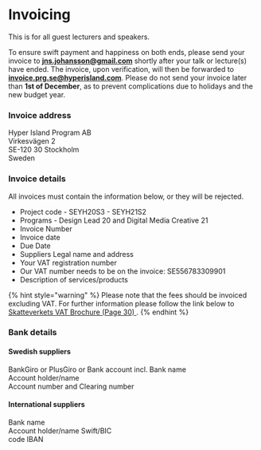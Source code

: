 # Invoicing

This is for all guest lecturers and speakers.

To ensure swift payment and happiness on both ends, please send your invoice to **jns.johansson@gmail.com** shortly after your talk or lecture\(s\) have ended. The invoice, upon verification, will then be forwarded to **invoice.prg.se@hyperisland.com**. Please do not send your invoice later than **1st of December**, as to prevent complications due to holidays and the new budget year.

### Invoice address

Hyper Island Program AB  
Virkesvägen 2  
SE-120 30 Stockholm  
Sweden

### Invoice details

All invoices must contain the information below, or they will be rejected.

* Project code - SEYH20S3 - SEYH21S2
* Programs - Design Lead 20 and Digital Media Creative 21
* Invoice Number
* Invoice date
* Due Date
* Suppliers Legal name and address
* Your VAT registration number
* Our VAT number needs to be on the invoice: SE556783309901
* Description of services/products

{% hint style="warning" %}
Please note that the fees should be invoiced excluding VAT. For further information please follow the link below to [Skatteverkets VAT Brochure \(Page 30\) ](https://www.skatteverket.se/download/18.7be5268414bea0646946f3e/1428566850).
{% endhint %}

### Bank details

#### Swedish suppliers

BankGiro or PlusGiro or Bank account incl. Bank name   
Account holder/name   
Account number and Clearing number

#### International suppliers 

Bank name  
Account holder/name Swift/BIC  
code IBAN

